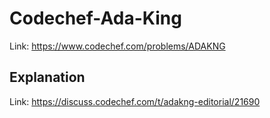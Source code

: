 # Codechef-Ada-King
Link: https://www.codechef.com/problems/ADAKNG
## Explanation
Link: https://discuss.codechef.com/t/adakng-editorial/21690
